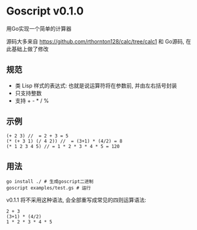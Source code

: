 # Goscript v0.1.0

用Go实现一个简单的计算器

源码大多来自 https://github.com/rthornton128/calc/tree/calc1 和 Go源码, 在此基础上做了修改

## 规范
* 类 Lisp 样式的表达式: 也就是说运算符将在参数前, 并由左右括号封装
* 只支持整数
* 支持 + - * / %

## 示例

```
(+ 2 3) //  = 2 + 3 = 5
(* (+ 3 1) (/ 4 2)) //  = (3+1) * (4/2) = 8
(* 1 2 3 4 5) // = 1 * 2 * 3 * 4 * 5 = 120
```

## 用法
```
go install ./ # 生成goscript二进制
goscript examples/test.gs # 运行
```

v0.1.1 将不采用这种语法, 会全部重写成常见的四则运算语法:

```
2 + 3
(3+1) * (4/2)
1 * 2 * 3 * 4 * 5
```